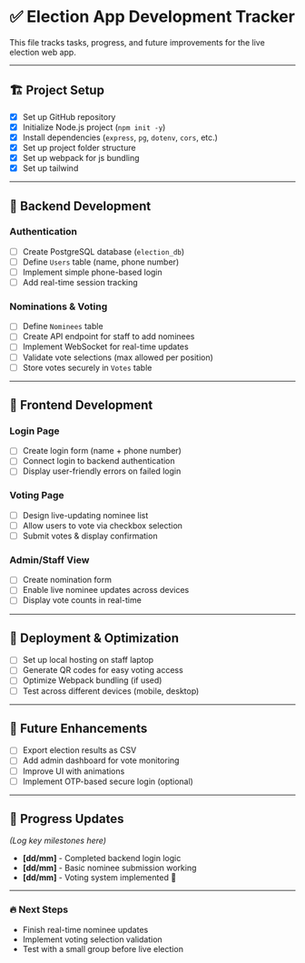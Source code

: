# ✅ Election App Development Tracker

This file tracks tasks, progress, and future improvements for the live election web app.

---

## 🏗️ **Project Setup**
- [x] Set up GitHub repository  
- [X] Initialize Node.js project (`npm init -y`)  
- [X] Install dependencies (`express`, `pg`, `dotenv`, `cors`, etc.)  
- [X] Set up project folder structure  
- [X] Set up webpack for js bundling 
- [X] Set up tailwind

---

## 🔧 **Backend Development**
### **Authentication**
- [ ] Create PostgreSQL database (`election_db`)  
- [ ] Define `Users` table (name, phone number)  
- [ ] Implement simple phone-based login  
- [ ] Add real-time session tracking  

### **Nominations & Voting**
- [ ] Define `Nominees` table  
- [ ] Create API endpoint for staff to add nominees  
- [ ] Implement WebSocket for real-time updates  
- [ ] Validate vote selections (max allowed per position)  
- [ ] Store votes securely in `Votes` table  

---

## 🎨 **Frontend Development**
### **Login Page**
- [ ] Create login form (name + phone number)  
- [ ] Connect login to backend authentication  
- [ ] Display user-friendly errors on failed login  

### **Voting Page**
- [ ] Design live-updating nominee list  
- [ ] Allow users to vote via checkbox selection  
- [ ] Submit votes & display confirmation  

### **Admin/Staff View**
- [ ] Create nomination form  
- [ ] Enable live nominee updates across devices  
- [ ] Display vote counts in real-time  

---

## 🚀 **Deployment & Optimization**
- [ ] Set up local hosting on staff laptop  
- [ ] Generate QR codes for easy voting access  
- [ ] Optimize Webpack bundling (if used)  
- [ ] Test across different devices (mobile, desktop)  

---

## 🔮 **Future Enhancements**
- [ ] Export election results as CSV  
- [ ] Add admin dashboard for vote monitoring  
- [ ] Improve UI with animations  
- [ ] Implement OTP-based secure login (optional)  

---

## 📅 **Progress Updates**
_(Log key milestones here)_
- **[dd/mm]** - Completed backend login logic  
- **[dd/mm]** - Basic nominee submission working  
- **[dd/mm]** - Voting system implemented 🎉  

---

### 🔥 **Next Steps**
- Finish real-time nominee updates  
- Implement voting selection validation  
- Test with a small group before live election  

